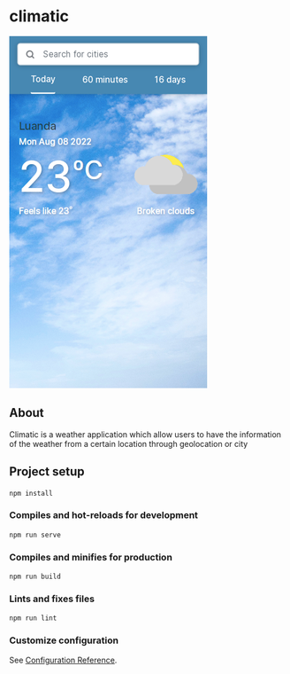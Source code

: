 # climatic

![](project-image.png)

## About

Climatic is a weather application which allow users to have the information of the weather from a certain location through geolocation or city

## Project setup
```
npm install
```

### Compiles and hot-reloads for development
```
npm run serve
```

### Compiles and minifies for production
```
npm run build
```

### Lints and fixes files
```
npm run lint
```

### Customize configuration
See [Configuration Reference](https://cli.vuejs.org/config/).
